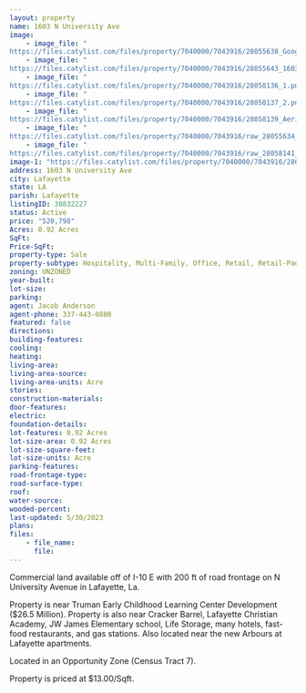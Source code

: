 ```yaml
---
layout: property
name: 1603 N University Ave
image:
    - image_file: "https://files.catylist.com/files/property/7040000/7043916/28055638_Google_Map___1603_N_University_Ave___JeffJacob.png"
    - image_file: "https://files.catylist.com/files/property/7040000/7043916/28055643_1603_N_University.png"
    - image_file: "https://files.catylist.com/files/property/7040000/7043916/28058136_1.png"
    - image_file: "https://files.catylist.com/files/property/7040000/7043916/28058137_2.png"
    - image_file: "https://files.catylist.com/files/property/7040000/7043916/28058139_Aerial_2_Final.jpg"
    - image_file: "https://files.catylist.com/files/property/7040000/7043916/raw_28055634_Flood___1603_N_University_Ave___JacobJeff.pdf"
    - image_file: "https://files.catylist.com/files/property/7040000/7043916/raw_28058141_Flyer___1603_N_University___JeffJacob.pdf"
image-1: "https://files.catylist.com/files/property/7040000/7043916/28058138_Aerial_1_Final.jpg"
address: 1603 N University Ave
city: Lafayette
state: LA
parish: Lafayette
listingID: 30832227
status: Active
price: "520,798"
Acres: 0.92 Acres
SqFt:
Price-SqFt:
property-type: Sale
property-subtype: Hospitality, Multi-Family, Office, Retail, Retail-Pad, Self Storage, Vacation/Resort, Other
zoning: UNZONED
year-built:
lot-size:
parking:
agent: Jacob Anderson
agent-phone: 337-443-0880
featured: false
directions:
building-features:
cooling:
heating:
living-area:
living-area-source:
living-area-units: Acre
stories:
construction-materials:
door-features:
electric:
foundation-details:
lot-features: 0.92 Acres
lot-size-area: 0.92 Acres
lot-size-square-feet:
lot-size-units: Acre
parking-features:
road-frontage-type:
road-surface-type:
roof:
water-source:
wooded-percent:
last-updated: 5/30/2023
plans:
files:
    - file_name:
      file:
---
```

Commercial land available off of I-10 E with 200 ft of road frontage on N University Avenue in Lafayette, La. Property is near Truman Early Childhood Learning Center Development ($26.5 Million). Property is also near Cracker Barrel, Lafayette Christian Academy, JW James Elementary school, Life Storage, many hotels, fast-food restaurants, and gas stations. Also located near the new Arbours at Lafayette apartments. Located in an Opportunity Zone (Census Tract 7). Property is priced at $13.00/Sqft.
